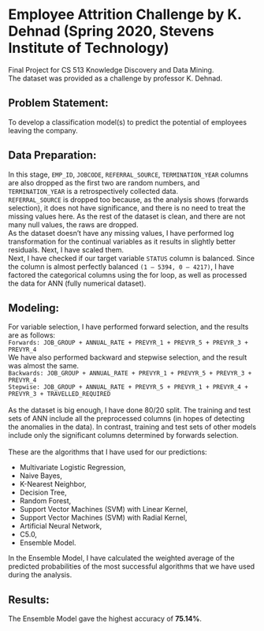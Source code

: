 # Employee Attrition Challenge by K. Dehnad (Spring 2020, Stevens Institute of Technology)
Final Project for CS 513 Knowledge Discovery and Data Mining.<br/>
The dataset was provided as a challenge by professor K. Dehnad.<br/>

## Problem Statement:
To develop a classification model(s) to predict the potential of employees leaving the company. 

## Data Preparation:
In this stage, `EMP_ID`, `JOBCODE`, `REFERRAL_SOURCE`, `TERMINATION_YEAR` columns are also dropped as the first two are random numbers, and `TERMINATION_YEAR` is a retrospectively collected data.<br/>
`REFERRAL_SOURCE` is dropped too because, as the analysis shows (forwards selection), it does not have significance, and there is no need to treat the missing values here. As the rest of the dataset is clean, and there are not many null values, the raws are dropped.<br/>
As the dataset doesn’t have any missing values, I have performed log transformation for the continual variables as it results in slightly better residuals. Next, I have scaled them.<br/>
Next, I have checked if our target variable `STATUS` column is balanced. Since the column is almost perfectly balanced `(1 – 5394, 0 – 4217)`, I have factored the categorical columns using the for loop, as well as processed the data for ANN (fully numerical dataset).

## Modeling:
For variable selection, I have performed forward selection, and the results are as follows:<br/>
`Forwards: JOB_GROUP + ANNUAL_RATE + PREVYR_1 + PREVYR_5 + PREVYR_3 + PREVYR_4`<br/>
We have also performed backward and stepwise selection, and the result was almost the same.<br/>
`Backwards: JOB_GROUP + ANNUAL_RATE + PREVYR_1 + PREVYR_5 + PREVYR_3 + PREVYR_4`<br/>
`Stepwise: JOB_GROUP + ANNUAL_RATE + PREVYR_5 + PREVYR_1 + PREVYR_4 + PREVYR_3 + TRAVELLED_REQUIRED`<br/>
<br/>
As the dataset is big enough, I have done 80/20 split. The training and test sets of ANN include all the preprocessed columns (in hopes of detecting the anomalies in the data). In contrast, training and test sets of other models include only the significant columns determined by forwards selection.<br/>
<br/>
These are the algorithms that I have used for our predictions:
- Multivariate Logistic Regression, 
- Naive Bayes, 
- K-Nearest Neighbor, 
- Decision Tree, 
- Random Forest,
- Support Vector Machines (SVM) with Linear Kernel,
- Support Vector Machines (SVM) with Radial Kernel,
- Artificial Neural Network, 
- C5.0, 
- Ensemble Model.

In the Ensemble Model, I have calculated the weighted average of the predicted probabilities of the most successful algorithms that we have used during the analysis.

## Results:
The Ensemble Model gave the highest accuracy of **75.14%**.

